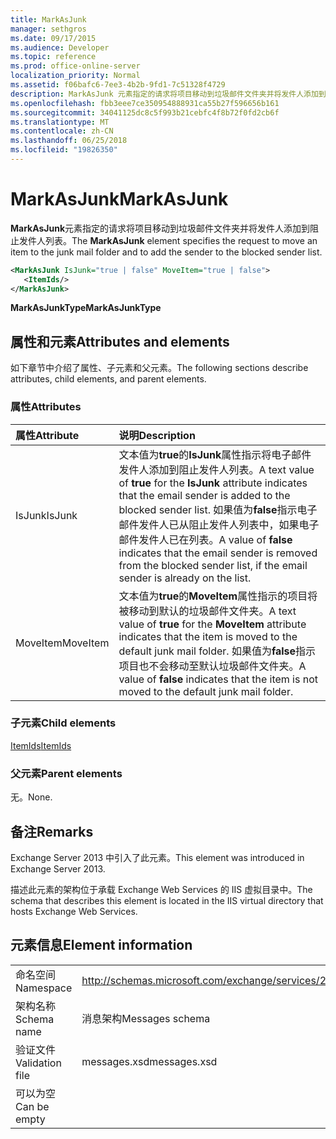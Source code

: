 ```yaml
---
title: MarkAsJunk
manager: sethgros
ms.date: 09/17/2015
ms.audience: Developer
ms.topic: reference
ms.prod: office-online-server
localization_priority: Normal
ms.assetid: f06bafc6-7ee3-4b2b-9fd1-7c51328f4729
description: MarkAsJunk 元素指定的请求将项目移动到垃圾邮件文件夹并将发件人添加到阻止发件人列表。
ms.openlocfilehash: fbb3eee7ce350954888931ca55b27f596656b161
ms.sourcegitcommit: 34041125dc8c5f993b21cebfc4f8b72f0fd2cb6f
ms.translationtype: MT
ms.contentlocale: zh-CN
ms.lasthandoff: 06/25/2018
ms.locfileid: "19826350"
---
```

# <a name="markasjunk"></a><span data-ttu-id="e6374-103">MarkAsJunk</span><span class="sxs-lookup"><span data-stu-id="e6374-103">MarkAsJunk</span></span>

<span data-ttu-id="e6374-104">**MarkAsJunk**元素指定的请求将项目移动到垃圾邮件文件夹并将发件人添加到阻止发件人列表。</span><span class="sxs-lookup"><span data-stu-id="e6374-104">The **MarkAsJunk** element specifies the request to move an item to the junk mail folder and to add the sender to the blocked sender list.</span></span> 
  
```XML
<MarkAsJunk IsJunk="true | false" MoveItem="true | false">
   <ItemIds/>
</MarkAsJunk>
```

 <span data-ttu-id="e6374-105">**MarkAsJunkType**</span><span class="sxs-lookup"><span data-stu-id="e6374-105">**MarkAsJunkType**</span></span>
## <a name="attributes-and-elements"></a><span data-ttu-id="e6374-106">属性和元素</span><span class="sxs-lookup"><span data-stu-id="e6374-106">Attributes and elements</span></span>

<span data-ttu-id="e6374-107">如下章节中介绍了属性、子元素和父元素。</span><span class="sxs-lookup"><span data-stu-id="e6374-107">The following sections describe attributes, child elements, and parent elements.</span></span>
  
### <a name="attributes"></a><span data-ttu-id="e6374-108">属性</span><span class="sxs-lookup"><span data-stu-id="e6374-108">Attributes</span></span>

|<span data-ttu-id="e6374-109">**属性**</span><span class="sxs-lookup"><span data-stu-id="e6374-109">**Attribute**</span></span>|<span data-ttu-id="e6374-110">**说明**</span><span class="sxs-lookup"><span data-stu-id="e6374-110">**Description**</span></span>|
|:-----|:-----|
|<span data-ttu-id="e6374-111">IsJunk</span><span class="sxs-lookup"><span data-stu-id="e6374-111">IsJunk</span></span>  <br/> |<span data-ttu-id="e6374-112">文本值为**true**的**IsJunk**属性指示将电子邮件发件人添加到阻止发件人列表。</span><span class="sxs-lookup"><span data-stu-id="e6374-112">A text value of **true** for the **IsJunk** attribute indicates that the email sender is added to the blocked sender list.</span></span> <span data-ttu-id="e6374-113">如果值为**false**指示电子邮件发件人已从阻止发件人列表中，如果电子邮件发件人已在列表。</span><span class="sxs-lookup"><span data-stu-id="e6374-113">A value of **false** indicates that the email sender is removed from the blocked sender list, if the email sender is already on the list.</span></span>  <br/> |
|<span data-ttu-id="e6374-114">MoveItem</span><span class="sxs-lookup"><span data-stu-id="e6374-114">MoveItem</span></span>  <br/> |<span data-ttu-id="e6374-115">文本值为**true**的**MoveItem**属性指示的项目将被移动到默认的垃圾邮件文件夹。</span><span class="sxs-lookup"><span data-stu-id="e6374-115">A text value of **true** for the **MoveItem** attribute indicates that the item is moved to the default junk mail folder.</span></span> <span data-ttu-id="e6374-116">如果值为**false**指示项目也不会移动至默认垃圾邮件文件夹。</span><span class="sxs-lookup"><span data-stu-id="e6374-116">A value of **false** indicates that the item is not moved to the default junk mail folder.</span></span>  <br/> |
   
### <a name="child-elements"></a><span data-ttu-id="e6374-117">子元素</span><span class="sxs-lookup"><span data-stu-id="e6374-117">Child elements</span></span>

[<span data-ttu-id="e6374-118">ItemIds</span><span class="sxs-lookup"><span data-stu-id="e6374-118">ItemIds</span></span>](itemids.md)
  
### <a name="parent-elements"></a><span data-ttu-id="e6374-119">父元素</span><span class="sxs-lookup"><span data-stu-id="e6374-119">Parent elements</span></span>

<span data-ttu-id="e6374-120">无。</span><span class="sxs-lookup"><span data-stu-id="e6374-120">None.</span></span>
  
## <a name="remarks"></a><span data-ttu-id="e6374-121">备注</span><span class="sxs-lookup"><span data-stu-id="e6374-121">Remarks</span></span>

<span data-ttu-id="e6374-122">Exchange Server 2013 中引入了此元素。</span><span class="sxs-lookup"><span data-stu-id="e6374-122">This element was introduced in Exchange Server 2013.</span></span>
  
<span data-ttu-id="e6374-123">描述此元素的架构位于承载 Exchange Web Services 的 IIS 虚拟目录中。</span><span class="sxs-lookup"><span data-stu-id="e6374-123">The schema that describes this element is located in the IIS virtual directory that hosts Exchange Web Services.</span></span>
  
## <a name="element-information"></a><span data-ttu-id="e6374-124">元素信息</span><span class="sxs-lookup"><span data-stu-id="e6374-124">Element information</span></span>

|||
|:-----|:-----|
|<span data-ttu-id="e6374-125">命名空间</span><span class="sxs-lookup"><span data-stu-id="e6374-125">Namespace</span></span>  <br/> |http://schemas.microsoft.com/exchange/services/2006/messages  <br/> |
|<span data-ttu-id="e6374-126">架构名称</span><span class="sxs-lookup"><span data-stu-id="e6374-126">Schema name</span></span>  <br/> |<span data-ttu-id="e6374-127">消息架构</span><span class="sxs-lookup"><span data-stu-id="e6374-127">Messages schema</span></span>  <br/> |
|<span data-ttu-id="e6374-128">验证文件</span><span class="sxs-lookup"><span data-stu-id="e6374-128">Validation file</span></span>  <br/> |<span data-ttu-id="e6374-129">messages.xsd</span><span class="sxs-lookup"><span data-stu-id="e6374-129">messages.xsd</span></span>  <br/> |
|<span data-ttu-id="e6374-130">可以为空</span><span class="sxs-lookup"><span data-stu-id="e6374-130">Can be empty</span></span>  <br/> ||
   

